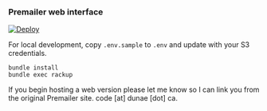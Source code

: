 ### Premailer web interface

[![Deploy](https://www.herokucdn.com/deploy/button.svg)](https://heroku.com/deploy)

For local development, copy `.env.sample` to `.env` and update with your S3 credentials.

```
bundle install
bundle exec rackup
```

If you begin hosting a web version please let me know so I can link you from the
original Premailer site.  code [at] dunae [dot] ca.
